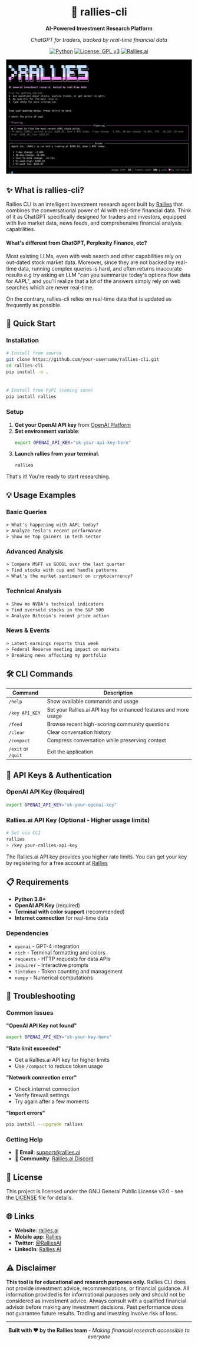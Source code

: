 <div align="center">
  
  # 🚀 rallies-cli
  
  **AI-Powered Investment Research Platform**
  
  *ChatGPT for traders, backed by real-time financial data*

  [![Python](https://img.shields.io/badge/python-3.8+-blue.svg)](https://www.python.org/downloads/)
  [![License: GPL v3](https://img.shields.io/badge/License-GPLv3-blue.svg)](https://www.gnu.org/licenses/gpl-3.0)
  [![Rallies.ai](https://img.shields.io/badge/Data%20by-Rallies.ai-ff6b6b.svg)](https://rallies.ai)

   ![Rallies CLI Demo](demo/demo.png) 
  
</div>

## ✨ What is rallies-cli?

Rallies CLI is an intelligent investment research agent built by [Rallies](https://rallies.ai) that combines the conversational power of AI with real-time financial data. Think of it as ChatGPT specifically designed for traders and investors, equipped with live market data, news feeds, and comprehensive financial analysis capabilities.

#### What's different from ChatGPT, Perplexity Finance, etc?

Most existing LLMs, even with web search and other capabilities rely on out-dated stock market data. Moreover, since they are not backed by real-time data, running complex queries is hard, and often returns inaccurate results e.g try asking an LLM "can you summarize today's options flow data for AAPL", and you'll realize that a lot of the answers simply rely on web searches which are never real-time.

On the contrary, rallies-cli relies on real-time data that is updated as frequently as possible. 

## 🚀 Quick Start

### Installation

```bash
# Install from source
git clone https://github.com/your-username/rallies-cli.git
cd rallies-cli
pip install -e .


# Install from PyPI (coming soon)
pip install rallies
```

### Setup

1. **Get your OpenAI API key** from [OpenAI Platform](https://platform.openai.com/)
2. **Set environment variable**:
   ```bash
   export OPENAI_API_KEY="sk-your-api-key-here"
   ```
3. **Launch rallies from your terminal**:
   ```bash
   rallies
   ```

That's it! You're ready to start researching.

## 💡 Usage Examples

### Basic Queries
```
> What's happening with AAPL today?
> Analyze Tesla's recent performance
> Show me top gainers in tech sector
```

### Advanced Analysis  
```
> Compare MSFT vs GOOGL over the last quarter
> Find stocks with cup and handle patterns
> What's the market sentiment on cryptocurrency?
```

### Technical Analysis
```
> Show me NVDA's technical indicators
> Find oversold stocks in the S&P 500
> Analyze Bitcoin's recent price action
```

### News & Events
```
> Latest earnings reports this week
> Federal Reserve meeting impact on markets
> Breaking news affecting my portfolio
```

## 🛠️ CLI Commands

| Command | Description |
|---------|-------------|
| `/help` | Show available commands and usage |
| `/key API_KEY` | Set your Rallies.ai API key for enhanced features and more usage |
| `/feed` | Browse recent high-scoring community questions |
| `/clear` | Clear conversation history |
| `/compact` | Compress conversation while preserving context |
| `/exit` or `/quit` | Exit the application |


## 🔑 API Keys & Authentication

### OpenAI API Key (Required)
```bash
export OPENAI_API_KEY="sk-your-openai-key"
```

### Rallies.ai API Key (Optional - Higher usage limits)
```bash
# Set via CLI
rallies
> /key your-rallies-api-key
```

The Rallies.ai API key provides you higher rate limits. You can get your key by registering for a free account at [Rallies](https://rallies.ai)

## 📋 Requirements

- **Python 3.8+**
- **OpenAI API Key** (required)
- **Terminal with color support** (recommended)
- **Internet connection** for real-time data

### Dependencies

- `openai` - GPT-4 integration
- `rich` - Terminal formatting and colors  
- `requests` - HTTP requests for data APIs
- `inquirer` - Interactive prompts
- `tiktoken` - Token counting and management
- `numpy` - Numerical computations

## 🐛 Troubleshooting

### Common Issues

**"OpenAI API Key not found"**
```bash
export OPENAI_API_KEY="sk-your-key-here"
```

**"Rate limit exceeded"**
- Get a Rallies.ai API key for higher limits
- Use `/compact` to reduce token usage

**"Network connection error"**  
- Check internet connection
- Verify firewall settings
- Try again after a few moments

**"Import errors"**
```bash
pip install --upgrade rallies
```

### Getting Help

- 📧 **Email**: [support@rallies.ai](mailto:support@rallies.ai)
- 💬 **Community**: [Rallies.ai Discord](https://discord.gg/xKbBExMTYc)

## 📄 License

This project is licensed under the GNU General Public License v3.0 - see the [LICENSE](LICENSE) file for details.

## 🌐 Links

- **Website**: [rallies.ai](https://rallies.ai)
- **Mobile app**: [Rallies](https://apps.apple.com/us/app/rallies-ai-stocks-trading/id6745213959?platform=iphone)
- **Twitter**: [@RalliesAI](https://x.com/ralliesai)
- **LinkedIn**: [Rallies AI](https://www.linkedin.com/company/107790814/)

## ⚠️ Disclaimer

**This tool is for educational and research purposes only.** Rallies CLI does not provide investment advice, recommendations, or financial guidance. All information provided is for informational purposes only and should not be considered as investment advice. Always consult with a qualified financial advisor before making any investment decisions. Past performance does not guarantee future results. Trading and investing involve risk of loss.

---

<div align="center">
  
  **Built with ❤️ by the Rallies team** - 
  *Making financial research accessible to everyone*

</div>